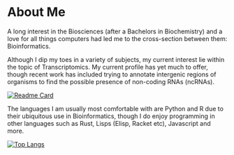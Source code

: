 # About Me

<!--I'm currently a Masters student @ Ebhards Karl Universität Tübingen.-->
A long interest in the Biosciences (after a Bachelors in Biochemistry) and a love for all things computers had led me to the cross-section between them: Bioinformatics. 

Although I dip my toes in a variety of subjects, my current interest lie within the topic of Transcriptomics. My current profile has yet much to offer, though recent work has included trying to annotate intergenic regions of organisms to find the possible presence of non-coding RNAs (ncRNAs).

[![Readme Card](https://github-readme-stats.vercel.app/api/pin/?username=dmgie&repo=IntergeneIdentifier)](https://github.com/dmgie/IntergeneIdentifier)



The languages I am usually most comfortable with are Python and R due to their ubiquitous use in Bioinformatics, though I do enjoy programming in other languages such as Rust, Lisps (Elisp, Racket etc), Javascript and more.

[![Top Langs](https://github-readme-stats.vercel.app/api/top-langs/?username=dmgie&layout=compact)]()
